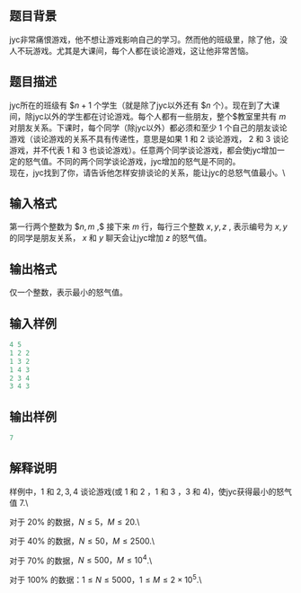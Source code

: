 ## 题目背景

jyc非常痛恨游戏，他不想让游戏影响自己的学习。然而他的班级里，除了他，没人不玩游戏。尤其是大课间，每个人都在谈论游戏，这让他非常苦恼。

## 题目描述
jyc所在的班级有 $$n+1$ 个学生（就是除了jyc以外还有 $$n$ 个）。现在到了大课间，除jyc以外的学生都在讨论游戏。每个人都有一些朋友，整个$教室里共有 $m$ 对朋友关系。下课时，每个同学（除jyc以外）都必须和至少 $1$ 个自己的朋友谈论游戏（谈论游戏的关系不具有传递性，意思是如果 1 和 2 谈论游戏， 2 和 3 谈论游戏，并不代表 1 和 3 也谈论游戏）。任意两个同学谈论游戏，都会使jyc增加一定的怒气值。不同的两个同学谈论游戏，jyc增加的怒气是不同的。\
现在，jyc找到了你，请告诉他怎样安排谈论的关系，能让jyc的总怒气值最小。\

## 输入格式
第一行两个整数为 $$n,m$ ,\$
接下来 $m$ 行，每行三个整数 $x,y,z$ , 表示编号为 $x,y$ 的同学是朋友关系， $x$ 和 $y$ 聊天会让jyc增加 $z$ 的怒气值。

## 输出格式
仅一个整数，表示最小的怒气值。

## 输入样例

```cpp
4 5
1 2 2
1 3 2
1 4 3
2 3 4
3 4 3
```

## 输出样例

```cpp
7
```

## 解释说明
样例中，$1$ 和 $2,3,4$ 谈论游戏(或 $1$ 和 $2$ ，$1$ 和 $3$ ，$3$ 和 $4$)，使jyc获得最小的怒气值 $7$.\



对于 $20\%$ 的数据，$N\le 5，M\le 20$.\

对于 $40\%$ 的数据，$N\le 50，M\le 2500$.\

对于 $70\%$ 的数据，$N\le 500，M\le 10^4$.\

对于 $100\%$ 的数据：$1\le N\le 5000，1\le M\le 2\times 10^5$.\